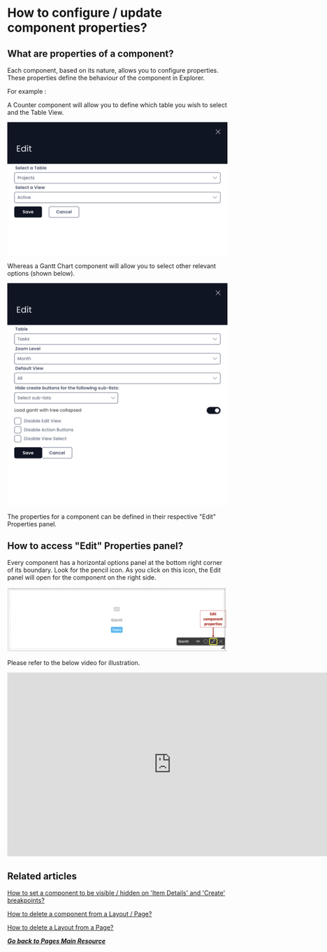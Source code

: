 # How to configure / update component properties?

## **What are properties of a component?**

Each component, based on its nature, allows you to configure properties. These properties define the behaviour of the component in Explorer.

For example :

A Counter component will allow you to define which table you wish to select and the Table View.

![Screenshot 2023-10-16 at 15.05.59.png](./downloaded_image_1705285590651.png)

Whereas a Gantt Chart component will allow you to select other relevant options (shown below).

![Screenshot 2023-10-16 at 15.05.27.png](./downloaded_image_1705285591672.png)

The properties for a component can be defined in their respective "Edit" Properties panel.

## **How to access "Edit" Properties panel?**

Every component has a horizontal options panel at the bottom right corner of its boundary. Look for the pencil icon. As you click on this icon, the Edit panel will open for the component on the right side.

![Screenshot 2023-10-16 at 4.26.37 PM.png](./downloaded_image_1705285592689.png)

Please refer to the below video for illustration.

<iframe allowfullscreen="allowfullscreen" frameborder="0" height="420" src="https://www.youtube.com/embed/Jt8bMFjSEd8?si=EuMNECVgOZA9bjSy" title="YouTube video player" width="750"></iframe>

## **Related articles**

[How to set a component to be visible / hidden on 'Item Details' and 'Create' breakpoints?](https://docs.rapidplatform.com/books/experiences/page/how-to-set-a-component-to-be-visible-hidden-on-item-details-and-create-breakpoints "How to set a component to be visible / hidden on 'Item Details' and 'Create' breakpoints?")

[How to delete a component from a Layout / Page?](https://docs.rapidplatform.com/books/experiences/page/how-to-delete-a-component-from-a-layout-page "How to delete a component from a Layout / Page?")

[How to delete a Layout from a Page?](https://docs.rapidplatform.com/books/experiences/page/how-to-delete-a-layout-from-a-page "How to delete a Layout from a Page?")

[***Go back to Pages Main Resource***](https://docs.rapidplatform.com/books/experiences/page/all-about-pages-in-designer "All about Pages in Designer")